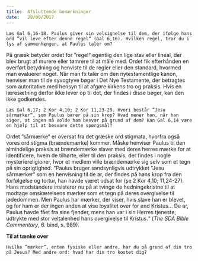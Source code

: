 ```yaml
---
title:  Afsluttende bemærkninger
date:   28/09/2017
---
```


`Læs Gal 6,16-18. Paulus giver sin velsignelse til dem, der ifølge hans ord ”vil leve efter denne regel“ (Gal 6,16). Hvilken regel, tror du i lys af sammenhængen, at Paulus taler om?`

På græsk betyder ordet for ”regel“ egentlig den lige stav eller lineal, der blev brugt af murere eller tømrere til at måle med. Ordet fik efterhånden en overført betydning og henviste til de regler eller den standard, hvormed man evaluerer noget. Når man fx taler om den nytestamentlige kanon, henviser man til de syvogtyve bøger i Det Nye Testamente, der betragtes som autoritative med hensyn til at afgøre kirkens tro og praksis. Hvis en læresætning derfor ikke lever op til det, der findes i disse bøger, kan den ikke godkendes.

`Læs Gal 6,17; 2 Kor 4,10; 2 Kor 11,23-29. Hvori består ”Jesu sårmærker“, som Paulus bærer på sin krop? Hvad mener han, når han siger, at ingen må volde ham besvær på grund af dem? Kan Gal 6,14 være en hjælp til at besvare dette spørgsmål?`

Ordet ”sårmærke“ er oversat fra det græske ord stigmata, hvorfra også vores ord stigma (brændemærke) kommer. Måske henviser Paulus til den almindelige praksis at brændemærke slaver med deres herres mærke for at identificere, hvem de tilhørte, eller til den praksis, der findes i nogle mysteriereligioner, hvor et medlem ville brændemærke sig selv som et tegn på sin oprigtighed. ”Paulus bruger sandsynligvis udtrykket ”Jesu sårmærker“ som en henvisning til de ar, der findes på hans krop fra den forfølgelse og tortur, han havde været udsat for (se 2 Kor 4,10; 11,24-27). Hans modstandere insisterer nu på at tvinge de hedningekristne til at modtage omskærelsens mærker som et tegn på deres overgivelse til jødedommen. Men Paulus har mærker, der viser, hvis slave han er blevet, og for ham er der ingen anden at vise loyalitet over for end Kristus... De ar, Paulus havde fået fra sine fjender, mens han var i sin Herres tjeneste, udtrykte med stor veltalenhed hans overgivelse til Kristus.“ (*The SDA Bible Commentary*, 6. bind, s. 989).

**Til at tænke over**

`Hvilke ”mærker“, enten fysiske eller andre, har du på grund af din tro på Jesus? Med andre ord: hvad har din tro kostet dig?`
